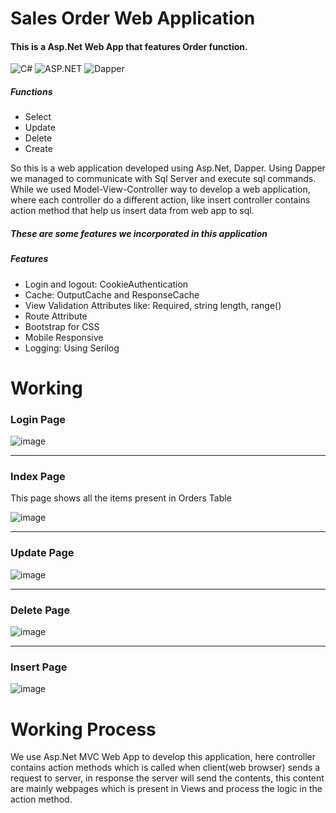 # Sales Order Web Application
 <h4>This is a Asp.Net Web App that features Order function.</h4>
<div style="display: inline-block;">
    <img alt="C#" src="https://img.shields.io/badge/C%23-blue?style=for-the-badge&logo=C%23">
    <img alt="ASP.NET" src="https://img.shields.io/badge/Asp.Net-purple?style=for-the-badge&logo=.net">
    <img alt="Dapper" src="https://img.shields.io/badge/Dapper-green?style=for-the-badge">
</div>
 <h5>Functions</h5>
 <ul>
  <li>Select</li>
  <li>Update</li>
  <li>Delete</li>
  <li>Create</li>
 </ul>

 <p>So this is a web application developed using Asp.Net, Dapper. Using Dapper we managed to communicate with Sql Server and execute sql commands. While we used Model-View-Controller way to develop a web application, where each controller do a different action, like insert controller contains action method that help us insert data from web app to sql.</p>


<h5>These are some features we incorporated in this application</h5>
<h5>Features</h5>
 <ul>
  <li>Login and logout: CookieAuthentication</li>
  <li>Cache: OutputCache and ResponseCache</li>
  <li>View Validation Attributes like: Required, string length, range()</li>
  <li>Route Attribute</li>
  <li>Bootstrap for CSS</li>
  <li>Mobile Responsive</li>
  <li>Logging: Using Serilog</li>
 </ul>

# Working
<h3>Login Page</h3>

![image](https://github.com/RamaSubramanianT/OrderWebApp/assets/109201625/8ce42f17-6ea6-48c0-85bc-701909da108e)

<hr>
<h3>Index Page</h3>
<p>This page shows all the items present in Orders Table</p>

![image](https://github.com/RamaSubramanianT/OrderWebApp/assets/109201625/072c380d-f643-4279-9b99-5d6f7e0b6a37)

<hr>
<h3>Update Page</h3>

![image](https://github.com/RamaSubramanianT/OrderWebApp/assets/109201625/bffa4718-c17f-4ad9-aea2-4425c769d6b2)

<hr>
<h3>Delete Page</h3>

![image](https://github.com/RamaSubramanianT/OrderWebApp/assets/109201625/7b2c26a5-c809-4e01-986c-616b267e701e)

<hr>
<h3>Insert Page</h3>

![image](https://github.com/RamaSubramanianT/OrderWebApp/assets/109201625/d3a2d52c-bfe3-4004-bebe-4cb5c4594910)

# Working Process
<p>We use Asp.Net MVC Web App to develop this application, here controller contains action methods which is called when client(web browser) sends a request to server, in response the server will send the contents, this content are mainly webpages which is present in Views and process the logic in the action method.</p>


